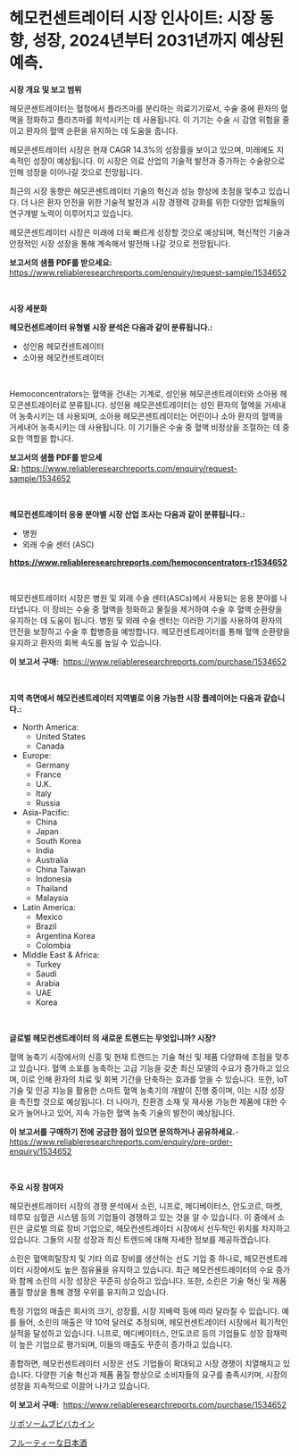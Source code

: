 <p><h1>헤모컨센트레이터 시장 인사이트: 시장 동향, 성장, 2024년부터 2031년까지 예상된 예측.</h1></p><p><strong>시장 개요 및 보고 범위</strong></p>
<p><p>헤모콘센트레이터는 혈청에서 플라즈마를 분리하는 의료기기로서, 수술 중에 환자의 혈액을 정화하고 플라즈마를 희석시키는 데 사용됩니다. 이 기기는 수술 시 감염 위험을 줄이고 환자의 혈액 순환을 유지하는 데 도움을 줍니다.</p><p>헤모콘센트레이터 시장은 현재 CAGR 14.3%의 성장률을 보이고 있으며, 미래에도 지속적인 성장이 예상됩니다. 이 시장은 의료 산업의 기술적 발전과 증가하는 수술량으로 인해 성장을 이어나갈 것으로 전망됩니다.</p><p>최근의 시장 동향은 헤모콘센트레이터 기술의 혁신과 성능 향상에 초점을 맞추고 있습니다. 더 나은 환자 안전을 위한 기술적 발전과 시장 경쟁력 강화를 위한 다양한 업체들의 연구개발 노력이 이루어지고 있습니다.</p><p>헤모콘센트레이터 시장은 미래에 더욱 빠르게 성장할 것으로 예상되며, 혁신적인 기술과 안정적인 시장 성장을 통해 계속해서 발전해 나갈 것으로 전망됩니다.</p></p>
<p><strong>보고서의 샘플 PDF를 받으세요:</strong> <a href="https://www.reliableresearchreports.com/enquiry/request-sample/1534652">https://www.reliableresearchreports.com/enquiry/request-sample/1534652</a></p>
<p>&nbsp;</p>
<p><strong>시장 세분화</strong></p>
<p><strong>헤모컨센트레이터 유형별 시장 분석은 다음과 같이 분류됩니다.:</strong></p>
<p><ul><li>성인용 헤모컨센트레이터</li><li>소아용 헤모컨센트레이터</li></ul></p>
<p>&nbsp;</p>
<p><p>Hemoconcentrators는 혈액을 건내는 기계로, 성인용 헤모콘센트레이터와 소아용 헤모콘센트레이터로 분류됩니다. 성인용 헤모콘센트레이터는 성인 환자의 혈액을 거세내어 농축시키는 데 사용되며, 소아용 헤모콘센트레이터는 어린이나 소아 환자의 혈액을 거세내어 농축시키는 데 사용됩니다. 이 기기들은 수술 중 혈액 비정상을 조절하는 데 중요한 역할을 합니다.</p></p>
<p><strong>보고서의 샘플 PDF를 받으세요:</strong>&nbsp;<a href="https://www.reliableresearchreports.com/enquiry/request-sample/1534652">https://www.reliableresearchreports.com/enquiry/request-sample/1534652</a></p>
<p>&nbsp;</p>
<p><strong> 헤모컨센트레이터 응용 분야별 시장 산업 조사는 다음과 같이 분류됩니다.:</strong></p>
<p><ul><li>병원</li><li>외래 수술 센터 (ASC)</li></ul></p>
<p><strong><a href="https://www.reliableresearchreports.com/hemoconcentrators-r1534652">https://www.reliableresearchreports.com/hemoconcentrators-r1534652</a></strong></p>
<p>&nbsp;</p>
<p><p>헤모컨센트레이터 시장은 병원 및 외래 수술 센터(ASCs)에서 사용되는 응용 분야를 나타냅니다. 이 장비는 수술 중 혈액을 정화하고 물질을 제거하여 수술 후 혈액 순환량을 유지하는 데 도움이 됩니다. 병원 및 외래 수술 센터는 이러한 기기를 사용하여 환자의 안전을 보장하고 수술 후 합병증을 예방합니다. 헤모컨센트레이터를 통해 혈액 순환량을 유지하고 환자의 회복 속도를 높일 수 있습니다.</p></p>
<p><strong>이 보고서 구매:</strong>&nbsp; <a href="https://www.reliableresearchreports.com/purchase/1534652">https://www.reliableresearchreports.com/purchase/1534652</a></p>
<p>&nbsp;</p>
<p><strong>지역 측면에서 헤모컨센트레이터 지역별로 이용 가능한 시장 플레이어는 다음과 같습니다.:</strong></p>
<p><ul>
    <li>
        North America:
        <ul>
            <li>United States</li>
            <li>Canada</li>
        </ul>
    </li>
    <li>
        Europe:
        <ul>
            <li>Germany</li>
            <li>France</li>
            <li>U.K.</li>
            <li>Italy</li>
            <li>Russia</li>
        </ul>
    </li>
    <li>
        Asia-Pacific:
        <ul>
            <li>China</li>
            <li>Japan</li>
            <li>South Korea</li>
            <li>India</li>
            <li>Australia</li>
            <li>China Taiwan</li>
            <li>Indonesia</li>
            <li>Thailand</li>
            <li>Malaysia</li>
        </ul>
    </li>
    <li>
        Latin America:
        <ul>
            <li>Mexico</li>
            <li>Brazil</li>
            <li>Argentina Korea</li>
            <li>Colombia</li>
        </ul>
    </li>
    <li>
        Middle East & Africa:
        <ul>
            <li>Turkey</li>
            <li>Saudi</li>
            <li>Arabia</li>
            <li>UAE</li>
            <li>Korea</li>
        </ul>
    </li>
    </ul></p>
<p>&nbsp;</p>
<p><strong>글로벌 헤모컨센트레이터 의 새로운 트렌드는 무엇입니까? 시장?</strong></p>
<p><p>혈액 농축기 시장에서의 신흥 및 현재 트렌드는 기술 혁신 및 제품 다양화에 초점을 맞추고 있습니다. 혈액 소포를 농축하는 고급 기능을 갖춘 최신 모델의 수요가 증가하고 있으며, 이로 인해 환자의 치료 및 회복 기간을 단축하는 효과를 얻을 수 있습니다. 또한, IoT 기술 및 인공 지능을 활용한 스마트 혈액 농축기의 개발이 진행 중이며, 이는 시장 성장을 촉진할 것으로 예상됩니다. 더 나아가, 친환경 소재 및 재사용 가능한 제품에 대한 수요가 늘어나고 있어, 지속 가능한 혈액 농축 기술의 발전이 예상됩니다.</p></p>
<p><strong>이 보고서를 구매하기 전에 궁금한 점이 있으면 문의하거나 공유하세요.</strong>- <a href="https://www.reliableresearchreports.com/enquiry/pre-order-enquiry/1534652">https://www.reliableresearchreports.com/enquiry/pre-order-enquiry/1534652</a></p>
<p>&nbsp;</p>
<p><strong>주요 시장 참여자</strong></p>
<p><p>헤모컨센트레이터 시장의 경쟁 분석에서 소린, 니프로, 메디베이터스, 안도코르, 마켓, 테루모 심혈관 시스템 등의 기업들이 경쟁하고 있는 것을 알 수 있습니다. 이 중에서 소린은 글로벌 의료 장비 기업으로, 헤모컨센트레이터 시장에서 선두적인 위치를 차지하고 있습니다. 그들의 시장 성장과 최신 트렌드에 대해 자세한 정보를 제공하겠습니다.</p><p>소린은 혈액희탈장치 및 기타 의료 장비를 생산하는 선도 기업 중 하나로, 헤모컨센트레이터 시장에서도 높은 점유율을 유지하고 있습니다. 최근 헤모컨센트레이터의 수요 증가와 함께 소린의 시장 성장은 꾸준히 상승하고 있습니다. 또한, 소린은 기술 혁신 및 제품 품질 향상을 통해 경쟁 우위를 유지하고 있습니다.</p><p>특정 기업의 매출은 회사의 크기, 성장률, 시장 지배력 등에 따라 달라질 수 있습니다. 예를 들어, 소린의 매출은 약 10억 달러로 추정되며, 헤모컨센트레이터 시장에서 획기적인 실적을 달성하고 있습니다. 니프로, 메디베이터스, 안도코르 등의 기업들도 성장 잠재력이 높은 기업으로 평가되며, 이들의 매출도 꾸준히 증가하고 있습니다.</p><p>종합하면, 헤모컨센트레이터 시장은 선도 기업들이 확대되고 시장 경쟁이 치열해지고 있습니다. 다양한 기술 혁신과 제품 품질 향상으로 소비자들의 요구를 충족시키며, 시장의 성장을 지속적으로 이끌어 나가고 있습니다.</p></p>
<p><strong>이 보고서 구매:</strong>&nbsp;&nbsp;<a href="https://www.reliableresearchreports.com/purchase/1534652">https://www.reliableresearchreports.com/purchase/1534652</a></p>
<p><p><a href="https://github.com/one-cool-chick/Market-Research-Report-List-1/blob/main/973140019873.md">リポソームブピバカイン</a></p><p><a href="https://medium.com/@juliafadel1922/%E3%83%95%E3%83%AB%E3%83%BC%E3%83%86%E3%82%A3%E3%83%BC%E3%81%AA%E9%85%92%E3%81%AE%E5%B8%82%E5%A0%B4%E3%82%B7%E3%82%A7%E3%82%A2%E3%81%AE%E9%80%B2%E5%8C%96%E3%81%A8%E5%B8%82%E5%A0%B4%E6%88%90%E9%95%B7%E3%83%88%E3%83%AC%E3%83%B3%E3%83%892024%E5%B9%B4%E3%81%8B%E3%82%892031%E5%B9%B4%E3%81%BE%E3%81%A7-86a0310de4a6">フルーティーな日本酒</a></p></p>